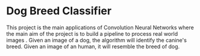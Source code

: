 # Dog Breed Classifier

This project is the main applications of Convolution Neural Networks where the main aim of the project is to build a pipeline to process real world images .
Given an image of a dog, the algorithm will identify the canine's breed.
Given an image of an human, it will resemble the breed of dog.

